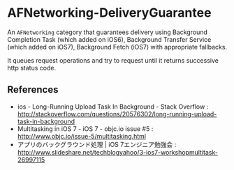 AFNetworking-DeliveryGuarantee
==============================

An `AFNetworking` category that guarantees delivery using Background Completion Task (which added on iOS6), Background Transfer Service (which added on iOS7), Background Fetch (iOS7) with appropriate fallbacks.

It queues request operations and try to request until it returns successive http status code.

References
---

- ios - Long-Running Upload Task In Background - Stack Overflow : http://stackoverflow.com/questions/20576302/long-running-upload-task-in-background
- Multitasking in iOS 7 - iOS 7 - objc.io issue #5 : http://www.objc.io/issue-5/multitasking.html
- アプリのバックグラウンド処理 | iOS 7エンジニア勉強会 : http://www.slideshare.net/techblogyahoo/3-ios7-workshopmultitask-26997115
